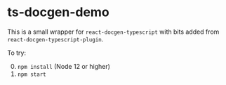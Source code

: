 # ts-docgen-demo

This is a small wrapper for `react-docgen-typescript` with bits added from `react-docgen-typescript-plugin`.

To try:

0. `npm install` (Node 12 or higher)
1. `npm start`

